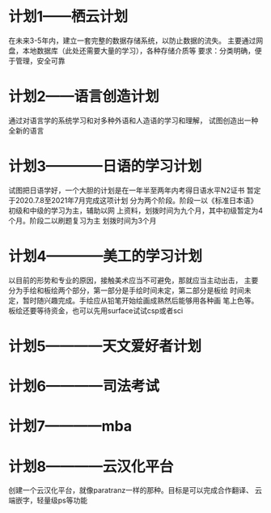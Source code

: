# 计划1——栖云计划
在未来3-5年内，建立一套完整的数据存储系统，以防止数据的流失。
主要通过网盘，本地数据库（此处还需要大量的学习），各种存储介质等
要求：分类明确，便于管理，安全可靠

# 计划2——语言创造计划
通过对语言学的系统学习和对多种外语和人造语的学习和理解，
试图创造出一种全新的语言

# 计划3————日语的学习计划
试图把日语学好，一个大胆的计划是在一年半至两年内考得日语水平N2证书
暂定于2020.7.8至2021年7月完成这项计划
分为两个阶段。阶段一以《标准日本语》初级和中级的学习为主，辅助以网
上资料，划拨时间为九个月，其中初级暂定为4个月。阶段二以刷题复习为主
划拨时间为3个月

# 计划4————美工的学习计划
以目前的形势和专业的原因，接触美术应当不可避免，那就应当主动出击，
主要分为手绘和板绘两个部分，第一部分是手绘时间未定，第二部分是板绘
时间未定，暂时随兴趣完成。手绘应从铅笔开始绘画成熟然后能够用各种画
笔上色等。板绘还要等待资金，也可以先用surface试试csp或者sci

# 计划5————天文爱好者计划

# 计划6————司法考试

# 计划7————mba

# 计划8————云汉化平台
创建一个云汉化平台，就像paratranz一样的那种。目标是可以完成合作翻译、
云端嵌字，轻量级ps等功能